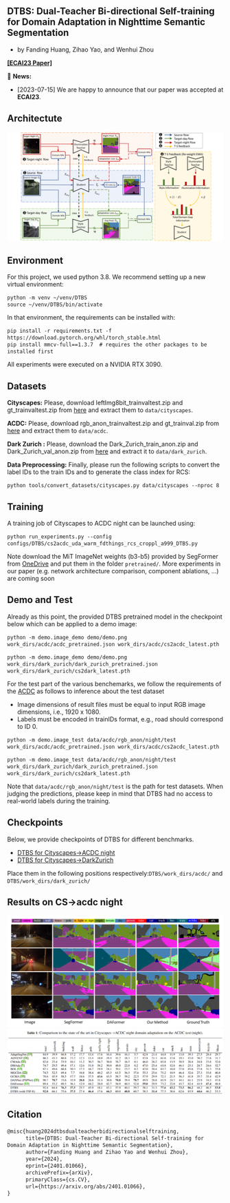 ## DTBS: Dual-Teacher Bi-directional Self-training for Domain Adaptation in Nighttime Semantic Segmentation
* by Fanding Huang, Zihao Yao, and Wenhui Zhou

**[[ECAI23 Paper]](https://arxiv.org/abs/2401.01066.pdf)**

:bell: **News:**

* [2023-07-15] We are happy to announce that our paper was accepted at **ECAI23**.

## Architectute

![DTBS Architecture](resources/architecture.png)


## Environment

For this project, we used python 3.8. We recommend setting up a new virtual
environment:

```shell
python -m venv ~/venv/DTBS
source ~/venv/DTBS/bin/activate
```

In that environment, the requirements can be installed with:

```shell
pip install -r requirements.txt -f https://download.pytorch.org/whl/torch_stable.html
pip install mmcv-full==1.3.7  # requires the other packages to be installed first
```

All experiments were executed on a NVIDIA RTX 3090.

## Datasets

**Cityscapes:** Please, download leftImg8bit_trainvaltest.zip and
gt_trainvaltest.zip from [here](https://www.cityscapes-dataset.com/downloads/)
and extract them to `data/cityscapes`.

**ACDC:** Please, download rgb_anon_trainvaltest.zip and
gt_trainval.zip from [here](https://acdc.vision.ee.ethz.ch/download) and
extract them to `data/acdc`. 

**Dark Zurich :** Please, download the Dark_Zurich_train_anon.zip
and Dark_Zurich_val_anon.zip from
[here](https://www.trace.ethz.ch/publications/2019/GCMA_UIoU/) and extract it
to `data/dark_zurich`.

**Data Preprocessing:** Finally, please run the following scripts to convert the label IDs to the
train IDs and to generate the class index for RCS:

```shell
python tools/convert_datasets/cityscapes.py data/cityscapes --nproc 8
```



## Training

A training job of Cityscapes to ACDC night can be launched using:

```shell
python run_experiments.py --config configs/DTBS/cs2acdc_uda_warm_fdthings_rcs_croppl_a999_DTBS.py
```
Note download the MiT ImageNet weights (b3-b5) provided by SegFormer from [OneDrive](https://connecthkuhk-my.sharepoint.com/personal/xieenze_connect_hku_hk/_layouts/15/onedrive.aspx?id=%2Fpersonal%2Fxieenze%5Fconnect%5Fhku%5Fhk%2FDocuments%2Fsegformer%2Fpretrained%5Fmodels&ga=1) and put them in the folder `pretrained/`.
More experiments in our paper (e.g. network architecture comparison,
component ablations, ...) are coming soon

## Demo and Test
Already as this point, the provided DTBS pretrained model in the checkpoint below which can be applied to a demo image:

```shell
python -m demo.image_demo demo/demo.png work_dirs/acdc/acdc_pretrained.json work_dirs/acdc/cs2acdc_latest.pth
```

```shell
python -m demo.image_demo demo/demo.png work_dirs/dark_zurich/dark_zurich_pretrained.json work_dirs/dark_zurich/cs2dark_latest.pth
```

For the test part of the various benchemarks, we follow the requirements of the [ACDC](https://acdc.vision.ee.ethz.ch/submit) as follows to inference about the test dataset

* Image dimensions of result files must be equal to input RGB image dimensions, i.e., 1920 x 1080.
* Labels must be encoded in trainIDs format, e.g., road should correspond to ID 0.

```shell
python -m demo.image_test data/acdc/rgb_anon/night/test work_dirs/acdc/acdc_pretrained.json work_dirs/acdc/cs2acdc_latest.pth
```

```shell
python -m demo.image_test data/acdc/rgb_anon/night/test work_dirs/dark_zurich/dark_zurich_pretrained.json work_dirs/dark_zurich/cs2dark_latest.pth
```
Note that `data/acdc/rgb_anon/night/test` is the path for test datasets.
When judging the predictions, please keep in mind that DTBS had no access to real-world labels during the training.

## Checkpoints

Below, we provide checkpoints of DTBS for different benchmarks.

* [DTBS for Cityscapes→ACDC night](https://drive.google.com/file/d/1pi9sZmpUs8Nz5-nVu0Mt-itZkSj2xfa7/view?usp=sharing)
* [DTBS for Cityscapes→DarkZurich](https://drive.google.com/file/d/1EBkKKYEtCr9zaJhoxT9ffN9cD-pvsbnS/view?usp=sharing)

Place them in the following positions respectively:`DTBS/work_dirs/acdc/` and  `DTBS/work_dirs/dark_zurich/`

## Results on CS->acdc night

![Comparasion](resources/comparison.png)
![Comparasion_table](resources/comparison_table.png)

## Citation

```
@misc{huang2024dtbsdualteacherbidirectionalselftraining,
      title={DTBS: Dual-Teacher Bi-directional Self-training for Domain Adaptation in Nighttime Semantic Segmentation}, 
      author={Fanding Huang and Zihao Yao and Wenhui Zhou},
      year={2024},
      eprint={2401.01066},
      archivePrefix={arXiv},
      primaryClass={cs.CV},
      url={https://arxiv.org/abs/2401.01066}, 
}
```
